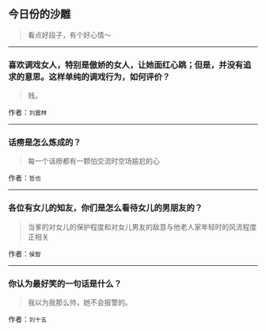 ## 今日份的沙雕

> 看点好段子，有个好心情～


 
---

### 喜欢调戏女人，特别是傲娇的女人，让她面红心跳；但是，并没有追求的意思。这样单纯的调戏行为，如何评价？

> 贱。


作者：`刘震林`

---

### 话痨是怎么炼成的？

> 每一个话痨都有一颗怕交流时空场尴尬的心


作者：`哲也`

---

### 各位有女儿的知友，你们是怎么看待女儿的男朋友的？

> 当爹的对女儿的保护程度和对女儿男友的敌意与他老人家年轻时的风流程度正相关


作者：`侯智`

---

### 你认为最好笑的一句话是什么？

> 我以为我那么帅，她不会报警的。


作者：`刘十五`